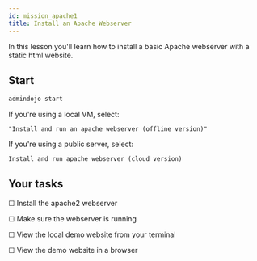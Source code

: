 ```yaml
---
id: mission_apache1
title: Install an Apache Webserver
---
```


In this lesson you'll learn how to install a basic Apache webserver with a static html website.

## Start

```sh
admindojo start
```

If you're using a local VM, select:

    "Install and run an apache webserver (offline version)"

If you're using a public server, select:

    Install and run apache webserver (cloud version)
## Your tasks

☐ Install the apache2 webserver

☐ Make sure the webserver is running

☐ View the local demo website from your terminal

☐ View the demo website in a browser


